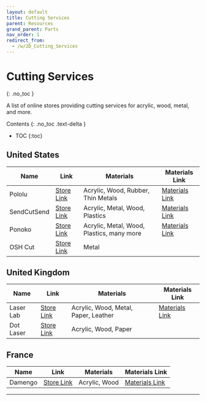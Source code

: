 ```yaml
---
layout: default
title: Cutting Services
parent: Resources
grand_parent: Parts
nav_order: 1
redirect_from:
  - /w/2D_Cutting_Services
---
```


# Cutting Services
{: .no_toc }

A list of online stores providing cutting services for acrylic, wood, metal, and more. 

Contents
{: .no_toc .text-delta }

- TOC
{:toc}

## United States

| Name        | Link               | Materials                                 | Materials Link         |
|-------------|--------------------|-------------------------------------------|------------------------|
| Pololu      | [Store Link][POL1] | Acrylic, Wood, Rubber, Thin Metals        | [Materials Link][POL2] |
| SendCutSend | [Store Link][SCS1] | Acrylic, Metal, Wood, Plastics            | [Materials Link][SCS2] |
| Ponoko      | [Store Link][PON1] | Acrylic, Metal, Wood, Plastics, many more | [Materials Link][PON1] |
| OSH Cut     | [Store Link][OSH1] | Metal                                     |                        |

## United Kingdom

| Name      | Link               | Materials                            | Materials Link         |
|-----------|--------------------|--------------------------------------|------------------------|
| Laser Lab | [Store Link][LAB1] | Acrylic, Wood, Metal, Paper, Leather | [Materials Link][LAB2] |
| Dot Laser | [Store Link][DOT1] | Acrylic, Wood, Paper                 |                        |

## France

| Name    | Link               | Materials     | Materials Link         |
|---------|--------------------|---------------|------------------------|
| Damengo | [Store Link][DAM1] | Acrylic, Wood | [Materials Link][DAM2] |

----

[POL1]: https://www.pololu.com/product/749
[POL2]: https://www.pololu.com/docs/0J24/5
[PON1]: https://www.ponoko.com/materials
[SCS1]: https://sendcutsend.com/
[SCS2]: https://sendcutsend.com/materials/
[OSH1]: https://www.oshcut.com/
[LAB1]: https://www.laserlab.co.uk/
[LAB2]: https://www.laserlab.co.uk/index.php?seo_path=materials
[DOT1]: https://www.dotlaser.co.uk/
[DAM1]: https://damengo.com/
[DAM2]: https://damengo.com/decoupe-laser-service-express.html